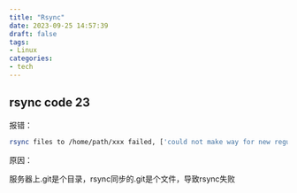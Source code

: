 ```yaml
---
title: "Rsync"
date: 2023-09-25 14:57:39
draft: false
tags: 
- Linux
categories:
- tech
---
```


## rsync code 23

报错：

```bash
rsync files to /home/path/xxx failed, ['could not make way for new regular file: xxx/.git', 'rsync error: some files/attrs were not transferred (see previous errors) (code 23) at main.c(1039)']
```

原因：

服务器上.git是个目录，rsync同步的.git是个文件，导致rsync失败
